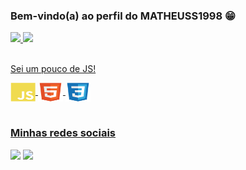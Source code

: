 ### Bem-vindo(a) ao perfil do MATHEUSS1998 😁

 <div>
   <a href="https://github.com/MATHEUSS1998">
   <img height="180em" src="https://github-readme-stats.vercel.app/api?username=MATHEUSS1998&show_icons=true&theme=tokyonight&include_all_commits=true&count_private=true"/>
   <img height="180em" src="https://github-readme-stats.vercel.app/api/top-langs/?username=MATHEUSS1998&layout=compact&langs_count=6&theme=tokyonight"/>
</div>
    
<div style="display: inline_block"><br>
  <p>Sei um pouco de JS!</p>
  <img align="center" alt="Js" height="30" width="40" src="https://raw.githubusercontent.com/devicons/devicon/master/icons/javascript/javascript-plain.svg">
  <img align="center" alt="HTML" height="30" width="40" src="https://raw.githubusercontent.com/devicons/devicon/master/icons/html5/html5-original.svg">
  <img align="center" alt="CSS" height="30" width="40" src="https://raw.githubusercontent.com/devicons/devicon/master/icons/css3/css3-original.svg">
</div>
 
<br>
 
### Minhas redes sociais
 
<div>
  <a href="https://www.instagram.com/matheusss1998/" target="_blank"><img src="https://img.shields.io/badge/-Instagram-%23E4405F?style=for-the-badge&logo=instagram&logoColor=white" target="_blank"></a>
  <a href="https://www.linkedin.com/in/matheus-victor-6a7a38321/" target="_blank"><img src="https://img.shields.io/badge/-LinkedIn-%230077B5?style=for-the-badge&logo=linkedin&logoColor=white" target="_blank"></a>
</div>
